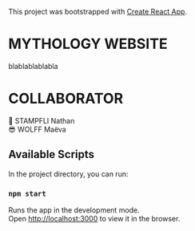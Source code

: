 This project was bootstrapped with [Create React App](https://github.com/facebook/create-react-app).

# MYTHOLOGY WEBSITE
blablablablabla

# COLLABORATOR
👹 STAMPFLI Nathan <br>
😎 WOLFF Maëva



## Available Scripts

In the project directory, you can run:

### `npm start`

Runs the app in the development mode.<br />
Open [http://localhost:3000](http://localhost:3000) to view it in the browser.

